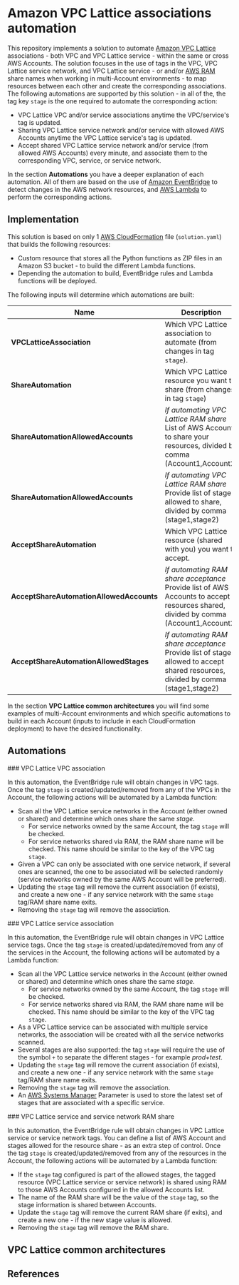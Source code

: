 # Amazon VPC Lattice associations automation

This repository implements a solution to automate [Amazon VPC Lattice](https://aws.amazon.com/vpc/lattice/) associations - both VPC and VPC Lattice service - within the same or cross AWS Accounts. The solution focuses in the use of tags in the VPC, VPC Lattice service network, and VPC Lattice service - or and/or [AWS RAM]() share names when working in multi-Account environments - to map resources between each other and create the corresponding associations. The following automations are supported by this solution - in all of the, the tag key `stage` is the one required to automate the corresponding action:

* VPC Lattice VPC and/or service associations anytime the VPC/service's tag is updated.
* Sharing VPC Lattice service network and/or service with allowed AWS Accounts anytime the VPC Lattice service's tag is updated.
* Accept shared VPC Lattice service network and/or service (from allowed AWS Accounts) every minute, and associate them to the corresponding VPC, service, or service network.

In the section **Automations** you have a deeper explanation of each automation. All of them are based on the use of [Amazon EventBridge](https://aws.amazon.com/eventbridge/) to detect changes in the AWS network resources, and [AWS Lambda](https://aws.amazon.com/lambda/) to perform the corresponding actions. 

## Implementation

This solution is based on only 1 [AWS CloudFormation]() file (`solution.yaml`) that builds the following resources:

* Custom resource that stores all the Python functions as ZIP files in an Amazon S3 bucket - to build the different Lambda functions.
* Depending the automation to build, EventBridge rules and Lambda functions will be deployed.

The following inputs will determine which automations are built:

| Name | Description | Allowed Values |
|------|-------------|----------------|
| **VPCLatticeAssociation** | Which VPC Lattice association to automate (from changes in tag `stage`). | `VPC` - `SERVICE` - `BOTH` - `NONE` |
| **ShareAutomation** | Which VPC Lattice resource you want to share (from changes in tag `stage`) | `SERVICE_NETWORK` - `SERVICE` - `BOTH` - `NONE` |
| **ShareAutomationAllowedAccounts** | *If automating VPC Lattice RAM share* List of AWS Accounts to share your resources, divided by comma (Account1,Account2) |  |
| **ShareAutomationAllowedAccounts** | *If automating VPC Lattice RAM share* Provide list of stages allowed to share, divided by comma (stage1,stage2) |  |
| **AcceptShareAutomation** | Which VPC Lattice resource (shared with you) you want to accept. | `SERVICE_NETWORK` - `SERVICE` - `BOTH` - `NONE` |
| **AcceptShareAutomationAllowedAccounts** | *If automating RAM share acceptance* Provide list of AWS Accounts to accept resources shared, divided by comma (Account1,Account2) |  |
| **AcceptShareAutomationAllowedStages** | *If automating RAM share acceptance* Provide list of stages allowed to accept shared resources, divided by comma (stage1,stage2) |  |

In the section **VPC Lattice common architectures** you will find some examples of multi-Account environments and which specific automations to build in each Account (inputs to include in each CloudFormation deployment) to have the desired functionality.

## Automations

### VPC Lattice VPC association

In this automation, the EventBridge rule will obtain changes in VPC tags. Once the tag `stage` is created/updated/removed from any of the VPCs in the Account, the following actions will be automated by a Lambda function:

* Scan all the VPC Lattice service networks in the Account (either owned or shared) and determine which ones share the same *stage*.
    * For service networks owned by the same Account, the tag `stage` will be checked.
    * For service networks shared via RAM, the RAM share name will be checked. This name should be similar to the key of the VPC tag `stage`.
* Given a VPC can only be associated with one service network, if several ones are scanned, the one to be associated will be selected randomly (service networks owned by the same AWS Account will be preferred).
* Updating the `stage` tag will remove the current association (if exists), and create a new one - if any service network with the same `stage` tag/RAM share name exits.
* Removing the `stage` tag will remove the association.

### VPC Lattice service association

In this automation, the EventBridge rule will obtain changes in VPC Lattice service tags. Once the tag `stage` is created/updated/removed from any of the services in the Account, the following actions will be automated by a Lambda function:

* Scan all the VPC Lattice service networks in the Account (either owned or shared) and determine which ones share the same *stage*.
    * For service networks owned by the same Account, the tag `stage` will be checked.
    * For service networks shared via RAM, the RAM share name will be checked. This name should be similar to the key of the VPC tag `stage`.
* As a VPC Lattice service can be associated with multiple service networks, the association will be created with all the service networks scanned.
* Several stages are also supported: the tag `stage` will require the use of the symbol `+` to separate the different stages - for example *prod+test*.
* Updating the `stage` tag will remove the current association (if exists), and create a new one - if any service network with the same `stage` tag/RAM share name exits.
* Removing the `stage` tag will remove the association.
* An [AWS Systems Manager](https://aws.amazon.com/systems-manager/) Parameter is used to store the latest set of stages that are associated with a specific service.

### VPC Lattice service and service network RAM share

In this automation, the EventBridge rule will obtain changes in VPC Lattice service or service network tags. You can define a list of AWS Account and stages allowed for the resource share - as an extra step of control. Once the tag `stage` is created/updated/removed from any of the resources in the Account, the following actions will be automated by a Lambda function:

* If the `stage` tag configured is part of the allowed stages, the tagged resource (VPC Lattice service or service network) is shared using RAM to those AWS Accounts configured in the allowed Accounts list.
* The name of the RAM share will be the value of the `stage` tag, so the stage information is shared between Accounts.
* Update the `stage` tag will remove the current RAM share (if exits), and create a new one - if the new stage value is allowed.
* Removing the `stage` tag will remove the RAM share.

## VPC Lattice common architectures


## References 
